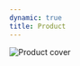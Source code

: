 ```yaml
---
dynamic: true
title: Product
---
```


<script setup>
const { params, frontmatter: f } = useData()
</script>

<img class="max-w-140 w-full rounded-2xl" alt="Product cover" :src="`/products/${f.slug}.webp`">

<!-- @content -->

<product-reviews :product="f.id"></product-reviews>

<shop-price class="ml-auto max-w-140 sticky bottom-4 shadow-2xl" v-bind="f" ></shop-price>
